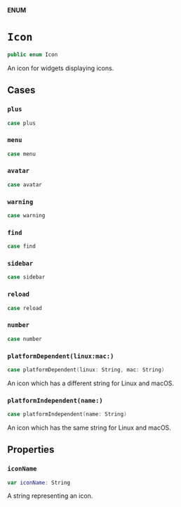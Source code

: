 **ENUM**

# `Icon`

```swift
public enum Icon
```

An icon for widgets displaying icons.

## Cases
### `plus`

```swift
case plus
```

### `menu`

```swift
case menu
```

### `avatar`

```swift
case avatar
```

### `warning`

```swift
case warning
```

### `find`

```swift
case find
```

### `sidebar`

```swift
case sidebar
```

### `reload`

```swift
case reload
```

### `number`

```swift
case number
```

### `platformDependent(linux:mac:)`

```swift
case platformDependent(linux: String, mac: String)
```

An icon which has a different string for Linux and macOS.

### `platformIndependent(name:)`

```swift
case platformIndependent(name: String)
```

An icon which has the same string for Linux and macOS.

## Properties
### `iconName`

```swift
var iconName: String
```

A string representing an icon.
